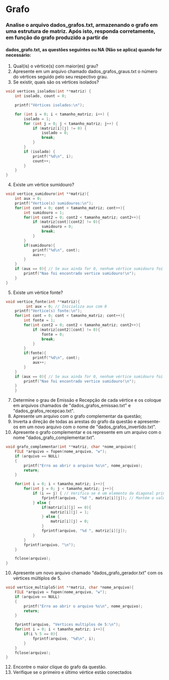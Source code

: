 <h1> Grafo</h1>

### Analise o arquivo dados_grafos.txt, armazenando o grafo em uma estrutura de matriz. Após isto, responda corretamente, em função do grafo produzido a partir de
#### dados_grafo.txt, as questões seguintes ou NA (Não se aplica) quando for necessário:

1. Qual(is) o vértice(s) com maior(es) grau?
2. Apresente em um arquivo chamado dados_grafos_graus.txt o número do vértices seguido pelo seu respectivo grau.
3. Se existir, quais são os vértices isolados?
```c
void vertices_isolados(int **matriz) {
    int isolado, count = 0;

    printf("Vértices isolados:\n");

    for (int i = 0; i < tamanho_matriz; i++) {
        isolado = 1;
        for (int j = 0; j < tamanho_matriz; j++) {
            if (matriz[i][j] != 0) { 
                isolado = 0;
                break;
            }
        }
        if (isolado) {
            printf("%d\n", i);
            count++;
        }
    }
}
```
4. Existe um vértice sumidouro?
```c
void vertice_sumidouro(int **matriz){
    int aux = 0;
    printf("Vertice(s) sumidouros:\n");
    for(int cont = 0; cont < tamanho_matriz; cont++){
        int sumidouro = 1;
        for(int cont2 = 0; cont2 < tamanho_matriz; cont2++){
            if (matriz[cont][cont2] != 0){
                sumidouro = 0;
                break;
            }
        } 
        if(sumidouro){
            printf("%d\n", cont);
            aux++;
        }
    }
    if (aux == 0){ // Se aux ainda for 0, nenhum vértice sumidouro foi encontrado
        printf("Nao foi encontrado vertice sumidouro!\n");
    }
}
```
5. Existe um vértice fonte?
```c
void vertice_fonte(int **matriz){
         int aux = 0; // Inicializa aux com 0
    printf("Vertice(s) fonte:\n");
    for(int cont = 0; cont < tamanho_matriz; cont++){
        int fonte = 1;
        for(int cont2 = 0; cont2 < tamanho_matriz; cont2++){
            if (matriz[cont2][cont] != 0){
                fonte = 0;
                break;
            }
        } 
        if(fonte){
            printf("%d\n", cont);
            aux++;
        }
    }
    if (aux == 0){ // Se aux ainda for 0, nenhum vértice sumidouro foi encontrado
        printf("Nao foi encontrado vertice sumidouro!\n");
    }
    }
   ```
7. Determine o grau de Emissão e Recepção de cada vértice e os coloque em arquivos chamados de "dados_grafos_emissao.txt" e "dados_grafos_recepcao.txt".
8. Apresente um arquivo com o grafo complementar da questão;
9. Inverta a direção de todas as arestas do grafo da questão e apresente-os em um novo arquivo com o nome de "dados_grafos_invertido.txt".
10. Apresente o grafo complementar e os represente em um arquivo com o nome "dados_grafo_complementar.txt".
```c
void grafo_complementar(int **matriz, char *nome_arquivo){
    FILE *arquivo = fopen(nome_arquivo, "w");
    if (arquivo == NULL)
    {
        printf("Erro ao abrir o arquivo %s\n", nome_arquivo);
        return;
    }

    for(int i = 0; i < tamanho_matriz; i++){
        for(int j = 0; j < tamanho_matriz; j++){
            if (i == j) { // Verifica se é um elemento da diagonal principal
                fprintf(arquivo, "%d ", matriz[i][j]); // Mantém o valor original
            } else {
                if(matriz[i][j] == 0){
                    matriz[i][j] = 1;
                } else {
                    matriz[i][j] = 0;
                }
                fprintf(arquivo, "%d ", matriz[i][j]);
            }
        }
        fprintf(arquivo, "\n");
    }

    fclose(arquivo);
}
```
10. Apresente um novo arquivo chamado "dados_grafo_gerador.txt" com os vértices múltiplos de 5.

```c
void vertice_multiplo5(int **matriz, char *nome_arquivo){
    FILE *arquivo = fopen(nome_arquivo, "w");
    if (arquivo == NULL)
    {
        printf("Erro ao abrir o arquivo %s\n", nome_arquivo);
        return;
    }

    fprintf(arquivo, "Vertices multiplos de 5:\n");
    for(int i = 0; i < tamanho_matriz; i++){
        if(i % 5 == 0){
            fprintf(arquivo, "%d\n", i);
        }
    }
    fclose(arquivo);
}

```
12. Encontre o maior clique do grafo da questão.
13. Verifique se o primeiro e último vértice estão conectados
